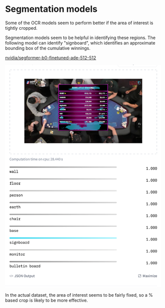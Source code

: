 Segmentation models
===

Some of the OCR models seem to perform better if the area of interest is tightly cropped.

Segmentation models seem to be helpful in identifying these regions.  The following model can identify "signboard",
which identifies an approximate bounding box of the cumulative winnings.

[nvidia/segformer-b0-finetuned-ade-512-512](https://huggingface.co/nvidia/segformer-b0-finetuned-ade-512-512)

![signboard segmentation](../../00-09%20System/01%20Images/segmentation-model.png)

In the actual dataset, the area of interest seems to be fairly fixed, so a % based crop is likely
to be more effective.